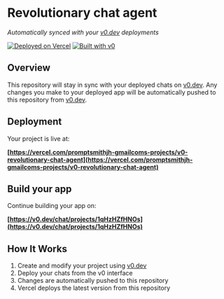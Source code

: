 # Revolutionary chat agent

*Automatically synced with your [v0.dev](https://v0.dev) deployments*

[![Deployed on Vercel](https://img.shields.io/badge/Deployed%20on-Vercel-black?style=for-the-badge&logo=vercel)](https://vercel.com/promptsmithjh-gmailcoms-projects/v0-revolutionary-chat-agent)
[![Built with v0](https://img.shields.io/badge/Built%20with-v0.dev-black?style=for-the-badge)](https://v0.dev/chat/projects/1qHzHZfHNOs)

## Overview

This repository will stay in sync with your deployed chats on [v0.dev](https://v0.dev).
Any changes you make to your deployed app will be automatically pushed to this repository from [v0.dev](https://v0.dev).

## Deployment

Your project is live at:

**[https://vercel.com/promptsmithjh-gmailcoms-projects/v0-revolutionary-chat-agent](https://vercel.com/promptsmithjh-gmailcoms-projects/v0-revolutionary-chat-agent)**

## Build your app

Continue building your app on:

**[https://v0.dev/chat/projects/1qHzHZfHNOs](https://v0.dev/chat/projects/1qHzHZfHNOs)**

## How It Works

1. Create and modify your project using [v0.dev](https://v0.dev)
2. Deploy your chats from the v0 interface
3. Changes are automatically pushed to this repository
4. Vercel deploys the latest version from this repository
